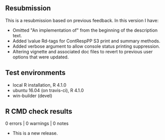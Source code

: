 ## Resubmission
This is a resubmission based on previous feedback. In this version I have:

  * Omitted "An implementation of" from the beginning of the description text.  
  * Added \value Rd-tags for ContRespPP S3 print and summary methods.  
  * Added verbose argument to allow console status printing suppression.  
  * Altering vignette and associated doc files to revert to previous user options that were updated.


## Test environments
* local R installation, R 4.1.0
* ubuntu 16.04 (on travis-ci), R 4.1.0
* win-builder (devel)

## R CMD check results

0 errors | 0 warnings | 0 notes

* This is a new release.
